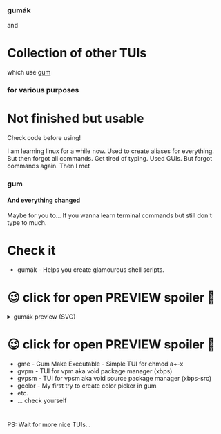 ### gumák
and
# Collection of other TUIs
which use [gum](https://github.com/charmbracelet/gum)
### for various purposes
# Not finished but usable
Check code before using!

I am learning linux for a while now.
Used to create aliases for everything. But then forgot all commands. Get tired of typing. Used GUIs. But forgot commands again. Then I met
### gum
#### And everything changed
Maybe for you to...
If you wanna learn terminal commands but still don't type to much.

# Check it
- gumák - Helps you create glamourous shell scripts.
# 😉 click for open PREVIEW spoiler 🔽
<p>
<details>
  <summary>gumák preview (SVG)</summary>

![gumák](./DOCS/gumak.svg)
</details>
</p>

# 😉 click for open PREVIEW spoiler 🔼

- gme - Gum Make Executable - Simple TUI for chmod a+-x
- gvpm - TUI for vpm aka void package manager (xbps)
- gvpsm - TUI for vpsm aka void source package manager (xbps-src)
- gcolor - My first try to create color picker in gum
- etc.
- ... check yourself
#
PS: Wait for more nice TUIs...
